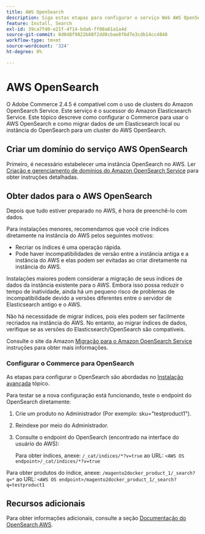 ```yaml
---
title: AWS OpenSearch
description: Siga estas etapas para configurar o serviço Web AWS OpenSearch para instalações locais do Adobe Commerce.
feature: Install, Search
exl-id: 39ca7fd0-e21f-4f14-bda6-ff00a61a1a4d
source-git-commit: 8d0d8f9822b88f2dd8cbae8f6d7e3cdb14cc4848
workflow-type: tm+mt
source-wordcount: '324'
ht-degree: 0%

---
```


# AWS OpenSearch

O Adobe Commerce 2.4.5 é compatível com o uso de clusters do Amazon OpenSearch Service. Este serviço é o sucessor do Amazon Elasticsearch Service. Este tópico descreve como configurar o Commerce para usar o AWS OpenSearch e como migrar dados de um Elasticsearch local ou instância do OpenSearch para um cluster do AWS OpenSearch.

## Criar um domínio do serviço AWS OpenSearch

Primeiro, é necessário estabelecer uma instância OpenSearch no AWS.
Ler [Criação e gerenciamento de domínios do Amazon OpenSearch Service](https://docs.aws.amazon.com/opensearch-service/latest/developerguide/createupdatedomains.html) para obter instruções detalhadas.

## Obter dados para o AWS OpenSearch

Depois que tudo estiver preparado no AWS, é hora de preenchê-lo com dados.

Para instalações menores, recomendamos que você crie índices diretamente na instância do AWS pelos seguintes motivos:

* Recriar os índices é uma operação rápida.
* Pode haver incompatibilidades de versão entre a instância antiga e a instância do AWS e elas podem ser evitadas ao criar diretamente na instância do AWS.

Instalações maiores podem considerar a migração de seus índices de dados da instância existente para o AWS. Embora isso possa reduzir o tempo de inatividade, ainda há um pequeno risco de problemas de incompatibilidade devido a versões diferentes entre o servidor de Elasticsearch antigo e o AWS.

Não há necessidade de migrar índices, pois eles podem ser facilmente recriados na instância do AWS.
No entanto, ao migrar índices de dados, verifique se as versões do Elasticsearch/OpenSearch são compatíveis.

Consulte o site da Amazon [Migração para o Amazon OpenSearch Service](https://docs.aws.amazon.com/opensearch-service/latest/developerguide/migration.html) instruções para obter mais informações.

### Configurar o Commerce para OpenSearch

As etapas para configurar o OpenSearch são abordadas no [Instalação avançada](../../advanced.md) tópico.

Para testar se a nova configuração está funcionando, teste o endpoint do OpenSearch diretamente:

1. Crie um produto no Administrador (Por exemplo: sku=&quot;testproduct1&quot;).
1. Reindexe por meio do Administrador.
1. Consulte o endpoint do OpenSearch (encontrado na interface do usuário do AWS):

   Para obter índices, anexe: `/_cat/indices/*?v=true` ao URL:
   `<AWS OS endpoint>/_cat/indices/*?v=true`

Para obter produtos do índice, anexe: `/magento2docker_product_1/_search?q=*` ao URL:
`<AWS OS endpoint>/magento2docker_product_1/_search?q=testproduct1`

## Recursos adicionais

Para obter informações adicionais, consulte a seção [Documentação do OpenSearch AWS](https://docs.aws.amazon.com/opensearch-service/index.html).
